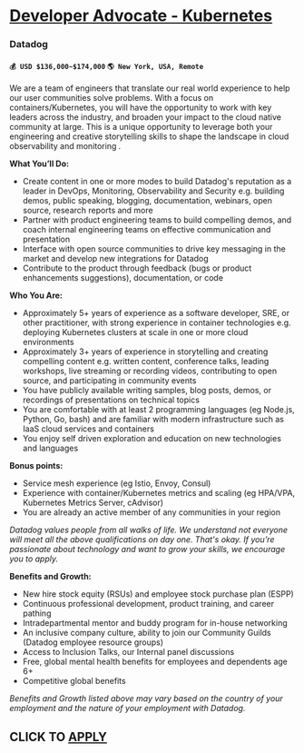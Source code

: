 # [Developer Advocate - Kubernetes](https://www.remotewlb.com/apply/developer-advocate-kubernetes)  
### Datadog  
#### `💰 USD $136,000~$174,000` `🌎 New York, USA, Remote`  

We are a team of engineers that translate our real world experience to help our user communities solve problems. With a focus on containers/Kubernetes, you will have the opportunity to work with key leaders across the industry, and broaden your impact to the cloud native community at large. This is a unique opportunity to leverage both your engineering and creative storytelling skills to shape the landscape in cloud observability and monitoring _._

**What You’ll Do:**

  * Create content in one or more modes to build Datadog's reputation as a leader in DevOps, Monitoring, Observability and Security e.g. building demos, public speaking, blogging, documentation, webinars, open source, research reports and more
  * Partner with product engineering teams to build compelling demos, and coach internal engineering teams on effective communication and presentation
  * Interface with open source communities to drive key messaging in the market and develop new integrations for Datadog
  * Contribute to the product through feedback (bugs or product enhancements suggestions), documentation, or code  
  

**Who You Are:**

  * Approximately 5+ years of experience as a software developer, SRE, or other practitioner, with strong experience in container technologies e.g. deploying Kubernetes clusters at scale in one or more cloud environments
  * Approximately 3+ years of experience in storytelling and creating compelling content e.g. written content, conference talks, leading workshops, live streaming or recording videos, contributing to open source, and participating in community events
  * You have publicly available writing samples, blog posts, demos, or recordings of presentations on technical topics
  * You are comfortable with at least 2 programming languages (eg Node.js, Python, Go, bash) and are familiar with modern infrastructure such as IaaS cloud services and containers
  * You enjoy self driven exploration and education on new technologies and languages

**Bonus points:**

  * Service mesh experience (eg Istio, Envoy, Consul)
  * Experience with container/Kubernetes metrics and scaling (eg HPA/VPA, Kubernetes Metrics Server, cAdvisor)
  * You are already an active member of any communities in your region

_Datadog values people from all walks of life. We understand not everyone will meet all the above qualifications on day one. That's okay. If you’re passionate about technology and want to grow your skills, we encourage you to apply._

  
  

**Benefits and Growth:**

  * New hire stock equity (RSUs) and employee stock purchase plan (ESPP)
  * Continuous professional development, product training, and career pathing
  * Intradepartmental mentor and buddy program for in-house networking
  * An inclusive company culture, ability to join our Community Guilds (Datadog employee resource groups)
  * Access to Inclusion Talks, our Internal panel discussions
  * Free, global mental health benefits for employees and dependents age 6+
  * Competitive global benefits

_Benefits and Growth listed above may vary based on the country of your employment and the nature of your employment with Datadog._

  
## CLICK TO [APPLY](https://www.remotewlb.com/apply/developer-advocate-kubernetes)

